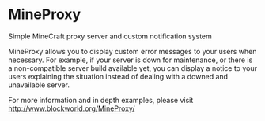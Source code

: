 MineProxy
=========

Simple MineCraft proxy server and custom notification system

MineProxy allows you to display custom error messages to your users when necessary.
For example, if your server is down for maintenance, or there is a non-compatible
server build available yet, you can display a notice to your users explaining the
situation instead of dealing with a downed and unavailable server.

For more information and in depth examples, please visit http://www.blockworld.org/MineProxy/
